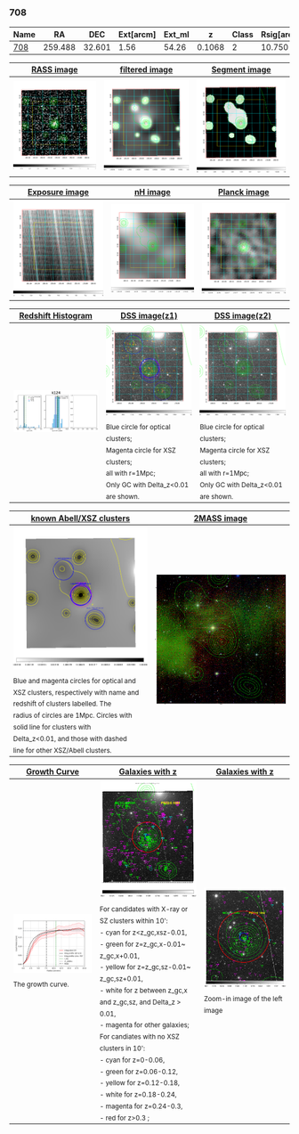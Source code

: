 <div STYLE="page-break-after: always;"></div>

### 708

|Name          |RA          |DEC      | Ext[arcm] | Ext_ml | z    | Class| Rsig[arcmin] | CRsig[c/s] | CR500[c/s] | R500[Mpc] |L500[erg/s]|F500[erg/s/cm^2]| M500[Msun]|Tx[keV]|beta|GC(XSZ,Delta_z<0.01)| GC(OPT,Delta_z<0.01)|GC|alias|
|--------------|------------|------------|---|---|-----------|--------|------|------|----|----|----|----|----|----|----|----|----|----|---|
|[708](script/708.md)     | 259.488       | 32.601       | 1.56    | 54.26   | 0.1068 | 2   | 10.750 |0.187 |0.178 |0.898 |9.698e+43 |3.324e-12 |2.281e+14 |3.682 |0.783 |Tar, |redMaPPer, |Tar, |k124|

|[RASS image](../image/708/708_img.pdf)|[filtered image](../image/708/708_fil.pdf)|[Segment image](../image/708/708_seg.pdf)|
|-------------------|--------------------|-------------------|
| <img src="../image/708/708_img.png" width="300">  | <img src="../image/708/708_fil.png" width="300">   | <img src="../image/708/708_seg.png" width="300">  |

|[Exposure image](../image/708/708_mex.pdf)| [nH image](../image/708/708_nh.pdf)| [Planck image](../image/708/708_p.pdf)|
|-------------------|--------------------|-------------------|
|<img src="../image/708/708_mex.png" width="300">   | <img src="../image/708/708_nh.png" width="300">    | <img src="../image/708/708_p.png" width="300"> |

|[Redshift Histogram](../image/708/708_zg.pdf) | [DSS image(z1)](../image/708/708_dss_z1.pdf)      |  [DSS image(z2)](../image/708/708_dss_z2.pdf)    |
|-------------------|--------------------|-------------------|
|<img src="../image/708/708_zg.png" width="300"> |<img src="../image/708/708_dss_z1.png" width="300"> <sub><br>Blue circle for optical clusters; <br>Magenta circle for XSZ clusters; <br>all with r=1Mpc; <br>Only GC with Delta_z<0.01 are shown. </sub>| <img src="../image/708/708_dss_z2.png" width="300"><sub><br>Blue circle for optical clusters; <br>Magenta circle for XSZ clusters; <br>all with r=1Mpc; <br>Only GC with Delta_z<0.01 are shown. </sub> |

|[known Abell/XSZ clusters](../image/708/708_m.pdf) | [2MASS image](../image/708/708_2mass.pdf)      |
|-------------------|-------------------|
|<img src=../image/708/708_m.png width="300"> <sub><br>Blue and magenta circles for optical and <br>XSZ clusters, respectively with name and <br>redshift of clusters labelled. The <br>radius of circles are 1Mpc. Circles with <br>solid line for clusters with <br>Delta_z<0.01, and those with dashed <br>line for other XSZ/Abell clusters.        </sub>|<img src="../image/708/708_2mass.png" width="300">  |

|[Growth Curve](../image/708/708_gca_all.png) |[Galaxies with z](../image/708/708_opt_ned.pdf) |[Galaxies with z](../image/708/708_opt_ned_zoom.pdf) |
|-------------------|-------------------|-------------------|
| <img src="../image/708/708_gca_all.png" width="300"> <sub><br>The growth curve.</sub>| <img src=../image/708/708_opt_ned.png width="300"> <br><sub> For candidates with X-ray or SZ clusters within 10': <br> - cyan for z<z_gc,xsz-0.01, <br> - green for z=z_gc,x-0.01~ z_gc,x+0.01, <br> - yellow for z=z_gc,sz-0.01~ z_gc,sz+0.01, <br> - white for z between z_gc,x and z_gc,sz, and Delta_z > 0.01, <br> - magenta for other galaxies; <br>For candiates with no XSZ clusters in 10': <br> - cyan for z=0-0.06, <br> - green for z=0.06-0.12, <br> - yellow for z=0.12-0.18, <br> - white for z=0.18-0.24, <br> - magenta for z=0.24-0.3, <br> - red for z>0.3 ;  </sub>|<img src=../image/708/708_opt_ned_zoom.png width="300">  <br><sub> Zoom-in image of the left image</sub>|




